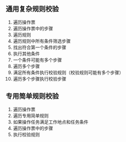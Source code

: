 ## 通用复杂规则校验
1. 遍历操作票
2. 遍历操作票中的步骤
3. 遍历规则
4. 遍历规则中所有条件筛选步骤
5. 找出符合第一个条件的步骤
6. 执行其他条件
7. 一个条件可能有多个步骤
8. 遍历多个步骤
9. 满足所有条件执行校验规则（校验规则可能有多个步骤）
10. 遍历多个步骤执行校验步骤

## 专用简单规则校验
1. 遍历操作票
3. 遍历专用简单规则
4. 如果操作任务满足工作地点和任务条件
2. 遍历操作票中的步骤
5. 执行校验规则